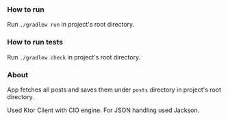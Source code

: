 ### How to run

Run `./gradlew run` in project's root directory.

### How to run tests

Run `./gradlew check` in project's root directory.

### About

App fetches all posts and saves them under `posts` directory in project's root directory.

Used Ktor Client with CIO engine. For JSON handling used Jackson.
